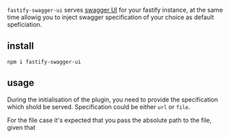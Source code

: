 `fastify-swagger-ui` serves [swagger UI](https://swagger.io/swagger-ui/) for your fastify instance, at the same time allowig you to inject swagger specification of your choice as default speficiation.

## install
```
npm i fastify-swagger-ui
```

## usage
During the initialisation of the plugin, you need to provide the specification which shold be served.
Specification could be either `url` or `file`. 

For the file case it's expected that you pass the absolute path to the file, given that
